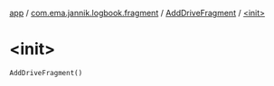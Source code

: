 [app](../../index.md) / [com.ema.jannik.logbook.fragment](../index.md) / [AddDriveFragment](index.md) / [&lt;init&gt;](./-init-.md)

# &lt;init&gt;

`AddDriveFragment()`